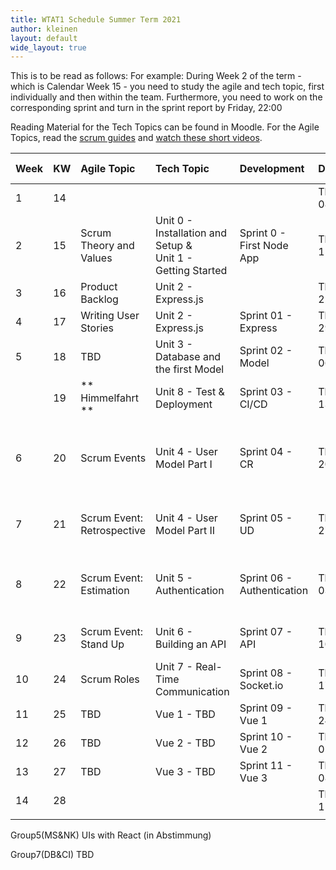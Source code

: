 ```yaml
---
title: WTAT1 Schedule Summer Term 2021
author: kleinen
layout: default
wide_layout: true
---
```


This is to be read as follows:
For example: During Week 2 of the term - which is Calendar Week 15 - you need to study the agile and tech topic, first individually and then within the team. Furthermore, you need to work on the corresponding sprint and turn in the sprint report by Friday, 22:00

Reading Material for the Tech Topics can be found in Moodle.
For the Agile Topics, read the [scrum guides](https://scrumguides.org/index.html) and [watch these short videos](https://www.scrumalliance.org/learn-about-scrum/scrum-elearning-series/).

| Week | KW  | Agile Topic                 | Tech Topic                                                     | Development                | Date           | Time            | Presentations/Class Meeting                                                         |
|:---- |:--- |:--------------------------- |:-------------------------------------------------------------- |:-------------------------- |:-------------- |:--------------- |:----------------------------------------------------------------------------------- |
| 1    | 14  |                             |                                                                |                            | Thu 08/04/2021 | **9:45-11:15**  | Introduction to Class                                                               |
| 2    | 15  | Scrum Theory and Values     | Unit 0 - Installation and Setup  &<br>Unit 1 - Getting Started | Sprint 0 - First Node App  | Thu 15/04/2021 | **9:00-11:00**  | Project Idea Proposals, Fixation of Project Teams                                   |
| 3    | 16  | Product Backlog             | Unit 2 - Express.js                                            |                            | Thu 22/04/2021 | **13:00-13:45** | Product Backlogs                                                                    |
| 4    | 17  | Writing User Stories        | Unit 2 - Express.js                                            | Sprint 01 - Express        | Thu 29/04/2021 | 13:00           | ---                                                                                 |
| 5    | 18  | TBD                         | Unit 3 - Database and the first Model                          | Sprint 02 - Model          | Thu 06/05/2021 | 13:00           | CI/CD Intro                                                                         |
|      | 19  | ** Himmelfahrt **           | Unit 8 - Test & Deployment                                     | Sprint 03 - CI/CD          | Thu 13/05/2021 |                 | no class meeting                                                                    |
| 6    | 20  | Scrum Events                | Unit 4 - User Model Part I                                     | Sprint 04 - CR             | Thu 20/05/2021 | 13:00 /TBD      | React (Group 3 SI&KNLD) & Stateless Applications (DB&LN)  DA&DM (Group 2): Chatbots |
| 7    | 21  | Scrum  Event: Retrospective | Unit 4 - User Model Part II                                    | Sprint 05 - UD             | Thu 27/05/2021 |                 | Retrospective  & Group7(CN&SA) Typescript oder JS Peculiarities                                         |
| 8    | 22  | Scrum Event: Estimation     | Unit 5 - Authentication                                        | Sprint 06 - Authentication | Thu 03/06/2021 |                 | Group 05 (TBD: CD Pipeline with Jira + other CI/CD) ??) Group6 (HP MCS) SPA                                       |
| 9    | 23  | Scrum Event: Stand Up       | Unit 6 - Building an API                                       | Sprint 07 - API            | Thu 10/06/2021 |                 | FH &YH (Group2): Git Workflows  Group 6 (JW NL) Bots                                                    |
| 10   | 24  | Scrum Roles                 | Unit 7 - Real-Time Communication                               | Sprint 08 - Socket.io      | Thu 17/06/2021 | **              |                                                                                     |
| 11   | 25  | TBD                         | Vue 1 - TBD                                                    | Sprint 09 - Vue 1          | Thu 24/06/2021 | **              |                                                                                     |
| 12   | 26  | TBD                         | Vue 2 - TBD                                                    | Sprint 10 - Vue 2          | Thu 01/07/2021 |                 | 8.  - empty presentation slot -                                                     |
| 13   | 27  | TBD                         | Vue 3 - TBD                                                    | Sprint 11 - Vue 3          | Thu 08/07/2021 |                 | Retrospective                                                                       |
| 14   | 28  |                             |                                                                |                            | Thu 15/07/2021 | **9:00-14:00**  | Exam                                                                                |
|      |     |                             |                                                                |                            |                |                 |                                                                                     |

Group5(MS&NK) UIs with React (in Abstimmung)


Group7(DB&CI) TBD
